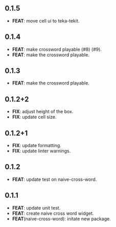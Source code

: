 ## 0.1.5

 - **FEAT**: move cell ui to teka-tekit.

## 0.1.4

 - **FEAT**: make crossword playable (#8) (#9).
 - **FEAT**: make the crossword playable.

## 0.1.3

 - **FEAT**: make the crossword playable.

## 0.1.2+2

 - **FIX**: adjust height of the box.
 - **FIX**: update cell size.

## 0.1.2+1

 - **FIX**: update formatting.
 - **FIX**: update linter warnings.

## 0.1.2

 - **FEAT**: update test on naive-cross-word.

## 0.1.1

 - **FEAT**: update unit test.
 - **FEAT**: create naive cross word widget.
 - **FEAT**(naive-cross-word): initate new package.

